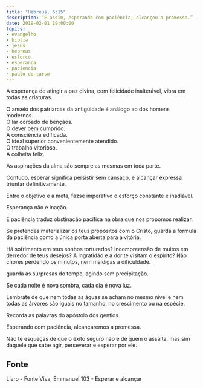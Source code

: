 ```yaml
---
title: "Hebreus, 6:15"
description: “E assim, esperando com paciência, alcançou a promessa.” - Paulo
date: 2019-02-01 19:00:00
topics: 
- evangelho
- biblia
- jesus
- hebreus
- esforco
- esperanca
- paciencia
- paulo-de-tarso
---
```


A esperança de atingir a paz divina, com felicidade inalterável, vibra em
todas as criaturas.

O anseio dos patriarcas da antigüidade é análogo ao dos homens modernos.  
O lar coroado de bênçãos.  
O dever bem cumprido.  
A consciência edificada.  
O ideal superior convenientemente atendido.  
O trabalho vitorioso.  
A colheita feliz.  

As aspirações da alma são sempre as mesmas em toda parte.  

Contudo, esperar significa persistir sem cansaço, e alcançar expressa
triunfar definitivamente.

Entre o objetivo e a meta, faz­se imperativo o esforço constante e inadiável.

Esperança não é inação.

E paciência traduz obstinação pacífica na obra que nos propomos realizar.

Se pretendes materializar os teus propósitos com o Cristo, guarda a fórmula
da paciência como a única porta aberta para a vitória.

Há sofrimento em teus sonhos torturados? Incompreensão de muitos em
derredor de teus desejos? A ingratidão e a dor te visitam o espírito?
Não chores perdendo os minutos, nem maldigas a dificuldade.

guarda as surpresas do tempo, agindo sem precipitação.

Se cada noite é nova sombra, cada dia é nova luz.

Lembra­te de que nem todas as águas se acham no mesmo nível e nem
todas as árvores são iguais no tamanho, no crescimento ou na espécie.

Recorda as palavras do apóstolo dos gentios.

Esperando com paciência, alcançaremos a promessa.

Não te esqueças de que o êxito seguro não é de quem o assalta, mas sim
daquele que sabe agir, perseverar e esperar por ele.


## Fonte
Livro - Fonte Viva, Emmanuel
103 - Esperar e alcançar
